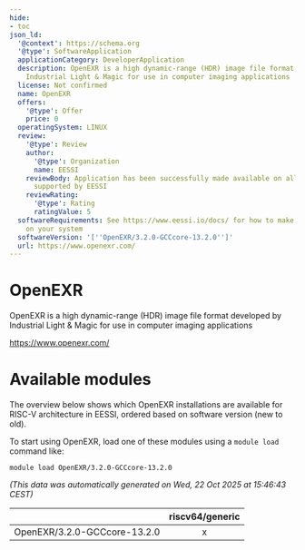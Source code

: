 ```yaml
---
hide:
- toc
json_ld:
  '@context': https://schema.org
  '@type': SoftwareApplication
  applicationCategory: DeveloperApplication
  description: OpenEXR is a high dynamic-range (HDR) image file format developed by
    Industrial Light & Magic for use in computer imaging applications
  license: Not confirmed
  name: OpenEXR
  offers:
    '@type': Offer
    price: 0
  operatingSystem: LINUX
  review:
    '@type': Review
    author:
      '@type': Organization
      name: EESSI
    reviewBody: Application has been successfully made available on all architectures
      supported by EESSI
    reviewRating:
      '@type': Rating
      ratingValue: 5
  softwareRequirements: See https://www.eessi.io/docs/ for how to make EESSI available
    on your system
  softwareVersion: '[''OpenEXR/3.2.0-GCCcore-13.2.0'']'
  url: https://www.openexr.com/
---
```


OpenEXR
=======


OpenEXR is a high dynamic-range (HDR) image file format developed by Industrial Light & Magic for use in computer imaging applications

https://www.openexr.com/
# Available modules


The overview below shows which OpenEXR installations are available for RISC-V architecture in EESSI, ordered based on software version (new to old).

To start using OpenEXR, load one of these modules using a `module load` command like:

```shell
module load OpenEXR/3.2.0-GCCcore-13.2.0
```

*(This data was automatically generated on Wed, 22 Oct 2025 at 15:46:43 CEST)*

| |riscv64/generic|
| :---: | :---: |
|OpenEXR/3.2.0-GCCcore-13.2.0|x|
